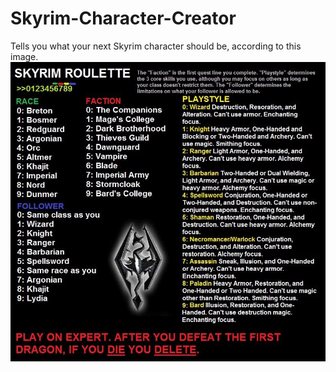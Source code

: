 # Skyrim-Character-Creator
Tells you what your next Skyrim character should be, according to this image.
![alt text](resources/skyrim.jpg)
